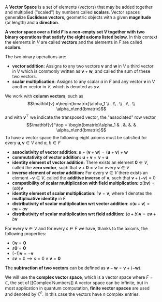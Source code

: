 A **Vector Space** is a set of elements (vectors) that may be added together and multiplied ("scaled") by numbers called **scalars**.
Vector spaces generalize **Euclidean vectors**, geometric objects with a given **magnitude** (or length) and a **direction**. 

**A vector space over a field $F$ is a non-empty set $V$ together with two binary operations that satisfy the eight axioms listed below.** 
In this context the elements in $V$ are called **vectors** and the elements in $F$ are called **scalars**. 

The two binary operations are:
- **vector addition:** Assigns to any two vectors $\mathbf{v}$ and $\mathbf{w}$ in $V$ a third vector in $V$ which is commonly written as $\mathbf{v} + \mathbf{w}$, and called the sum of these two vectors. 
- **scalar multiplication:** Assigns to any scalar $a$ in $F$ and any vector $\mathbf{v}$ in $V$ another vector in $V$, which is denoted as $a\mathbf{v}$ 

We work with **column vectors**, such as $$\mathbf{v} =\begin{bmatrix}\alpha_1 \\ . \\ . \\ . \\ . \\ \alpha_n\end{bmatrix}$$ and with $\mathbf{v}^\top$ we indicate the transposed vector, the "associated" row vector $$\mathbf{v}^\top = \begin{bmatrix}\alpha_1 & . &. &. & \alpha_n\end{bmatrix}$$
To have a vector space the following eight axioms must be satisfied for every $\mathbf{u}, \mathbf{v} \in V$ and $a$, $b \in F$
- **associativity of vector addition:** $\mathbf{u} + (\mathbf{v} + \mathbf{w}) = (\mathbf{u} + \mathbf{v}) + \mathbf{w}$ 
- **commutativity of vector addition:** $\mathbf{u} + \mathbf{v} = \mathbf{v} + \mathbf{u}$
- **identity element of vector addition:** There exists an element $\mathbf{0} \in V$, called the **zero vector**, such that $\mathbf{v} + \mathbf{0} = \mathbf{v}$ for every $\mathbf{v} \in V$ 
- **inverse element of vector addition:** For every $\mathbf{v} \in V$ there exists an element $-\mathbf{v} \in V$, called the **additive inverse** of $\mathbf{v}$, such that $\mathbf{v} + (-\mathbf{v}) = 0$ 
- **compatibility of scalar multiplication with field multiplication:** $a(b\mathbf{v}) = (ab)\mathbf{v}$ 
- **identity element of scalar multiplication:** $1\mathbf{v} = \mathbf{v}$, where $1$ denotes the **multiplicative identity** in $F$
- **distributivity of scalar multiplication wrt vector addition:** $a(\mathbf{u}+\mathbf{v}) = a\mathbf{u} + a\mathbf{v}$ 
- **distributivity of scalar multiplication wrt field addition:** $(a+b)\mathbf{v} = a\mathbf{v} + b\mathbf{v}$ 

For every $\mathbf{v} \in V$ and for every $s \in F$ we have, thanks to the axioms, the following properties: 
- $0\mathbf{v} = \mathbf{0}$
- $s\mathbf{0} = \mathbf{0}$
- $(-1)\mathbf{v} = -\mathbf{v}$
- $s\mathbf{v} = 0 \implies s = 0 \lor \mathbf{v} = \mathbf{0}$ 

The **subtraction of two vectors** can be defined as $\mathbf{v} - \mathbf{w} = \mathbf{v} + (-\mathbf{w})$.

We will use the **complex vector space**, which is a vector space where $F = \mathbb{C}$, the set of [[Complex Numbers]]
A vector space can be infinite, but in most application in quantum computation, **finite vector spaces** are used and denoted by $\mathbb{C}^n$. 
In this case the vectors have $n$ complex entries. 
